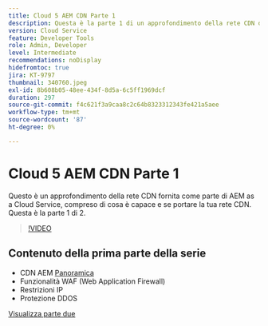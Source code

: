 ```yaml
---
title: Cloud 5 AEM CDN Parte 1
description: Questa è la parte 1 di un approfondimento della rete CDN dell'AEM as a Cloud Service.
version: Cloud Service
feature: Developer Tools
role: Admin, Developer
level: Intermediate
recommendations: noDisplay
hidefromtoc: true
jira: KT-9797
thumbnail: 340760.jpeg
exl-id: 8b608b05-48ee-434f-8d5a-6c5ff1969dcf
duration: 297
source-git-commit: f4c621f3a9caa8c2c64b8323312343fe421a5aee
workflow-type: tm+mt
source-wordcount: '87'
ht-degree: 0%

---
```


# Cloud 5 AEM CDN Parte 1

Questo è un approfondimento della rete CDN fornita come parte di AEM as a Cloud Service, compreso di cosa è capace e se portare la tua rete CDN. Questa è la parte 1 di 2.

>[!VIDEO](https://video.tv.adobe.com/v/340760?quality=12&learn=on)

## Contenuto della prima parte della serie

+ CDN AEM [Panoramica](https://experienceleague.adobe.com/docs/experience-manager-cloud-service/content/implementing/content-delivery/cdn.html)
+ Funzionalità WAF (Web Application Firewall)
+ Restrizioni IP
+ Protezione DDOS

[Visualizza parte due](cloud5-aem-cdn-part2.md)